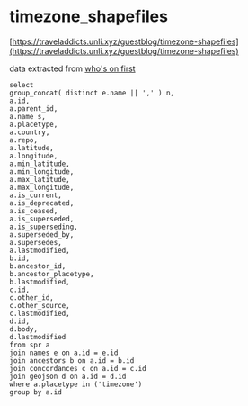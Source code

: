 # timezone_shapefiles

[https://traveladdicts.unli.xyz/guestblog/timezone-shapefiles](https://traveladdicts.unli.xyz/guestblog/timezone-shapefiles)

data extracted from [who's on first](https://github.com/whosonfirst-data/whosonfirst-data/blob/master/LICENSE.md)

```
select 
group_concat( distinct e.name || ',' ) n,
a.id,
a.parent_id,
a.name s,
a.placetype,
a.country,
a.repo,
a.latitude,
a.longitude,
a.min_latitude,
a.min_longitude,
a.max_latitude,
a.max_longitude,
a.is_current,
a.is_deprecated,
a.is_ceased,
a.is_superseded,
a.is_superseding,
a.superseded_by,
a.supersedes,
a.lastmodified,
b.id,
b.ancestor_id,
b.ancestor_placetype,
b.lastmodified,
c.id,
c.other_id,
c.other_source,
c.lastmodified,
d.id,
d.body,
d.lastmodified
from spr a
join names e on a.id = e.id
join ancestors b on a.id = b.id
join concordances c on a.id = c.id
join geojson d on a.id = d.id
where a.placetype in ('timezone')
group by a.id 
```
